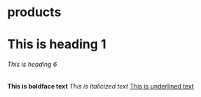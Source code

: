 # products
<html>
<head>

</head>
<body>

<h1>This is heading 1</h1>
<h6>This is heading 6</h6>
<b>This is boldface text</b>
<i>This is italicized text</i>
<u>This is underlined text</u>
  
</body>  
</html>
